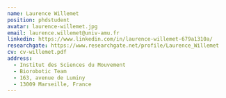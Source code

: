 ```yaml
---
name: Laurence Willemet
position: phdstudent
avatar: laurence-willemet.jpg
email: laurence.willemet@univ-amu.fr
linkedin: https://www.linkedin.com/in/laurence-willemet-679a1310a/
researchgate: https://www.researchgate.net/profile/Laurence_Willemet
cv: cv-willemet.pdf
address:
  - Institut des Sciences du Mouvement
  - Biorobotic Team
  - 163, avenue de Luminy
  - 13009 Marseille, France
---
```

